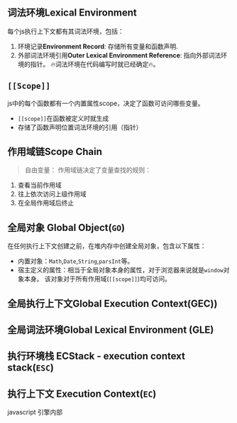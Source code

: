 ## 词法环境**Lexical Environment**
每个js执行上下文都有其词法环境，包括：
1. 环境记录**Environment Record**: 存储所有变量和函数声明.
2. 外部词法环境引用**Outer Lexical Environment Reference**: 指向外部词法环境的指针。
🔥词法环境在代码编写时就已经确定🔥。


## `[[Scope]]`
js中的每个函数都有一个内置属性scope，决定了函数可访问哪些变量。
- `[[scope]]`在函数被定义时就生成
- 存储了函数声明位置词法环境的引用（指针）

## 作用域链Scope Chain
>自由变量：
作用域链决定了变量查找的规则：
1. 查看当前作用域
2. 往上依次访问上级作用域
3. 在全局作用域后终止

## 全局对象 Global Object(`GO`)
在任何执行上下文创建之前，在堆内存中创建全局对象，包含以下属性：
- 内置对象：`Math`,`Date`,`String`,`parsInt`等。
- 宿主定义的属性：相当于全局对象本身的属性，对于浏览器来说就是`window`对象本身。
该对象对于所有作用域(`[[scope]]`)均可访问。

## 全局执行上下文Global Execution Context(GEC))

## 全局词法环境**Global Lexical Environment (GLE)**


## 执行环境栈 ECStack - execution context stack(`ESC`)



## 执行上下文 Execution Context(`EC`)
javascript 引擎内部